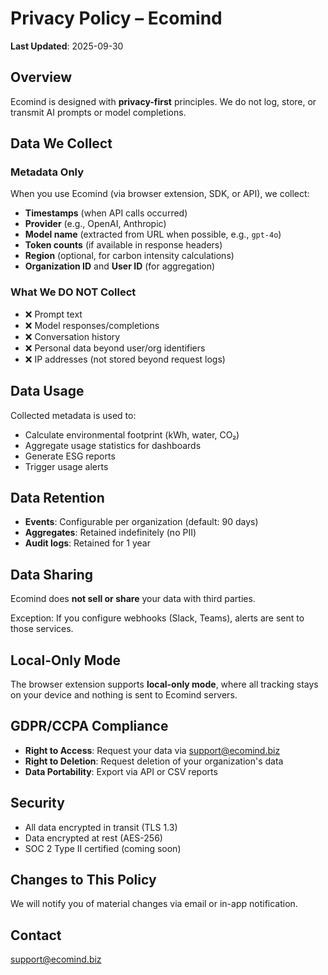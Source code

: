 # Privacy Policy – Ecomind

**Last Updated**: 2025-09-30

## Overview

Ecomind is designed with **privacy-first** principles. We do not log, store, or transmit AI prompts or model completions.

## Data We Collect

### Metadata Only

When you use Ecomind (via browser extension, SDK, or API), we collect:

- **Timestamps** (when API calls occurred)
- **Provider** (e.g., OpenAI, Anthropic)
- **Model name** (extracted from URL when possible, e.g., `gpt-4o`)
- **Token counts** (if available in response headers)
- **Region** (optional, for carbon intensity calculations)
- **Organization ID** and **User ID** (for aggregation)

### What We DO NOT Collect

- ❌ Prompt text
- ❌ Model responses/completions
- ❌ Conversation history
- ❌ Personal data beyond user/org identifiers
- ❌ IP addresses (not stored beyond request logs)

## Data Usage

Collected metadata is used to:

- Calculate environmental footprint (kWh, water, CO₂)
- Aggregate usage statistics for dashboards
- Generate ESG reports
- Trigger usage alerts

## Data Retention

- **Events**: Configurable per organization (default: 90 days)
- **Aggregates**: Retained indefinitely (no PII)
- **Audit logs**: Retained for 1 year

## Data Sharing

Ecomind does **not sell or share** your data with third parties.

Exception: If you configure webhooks (Slack, Teams), alerts are sent to those services.

## Local-Only Mode

The browser extension supports **local-only mode**, where all tracking stays on your device and nothing is sent to Ecomind servers.

## GDPR/CCPA Compliance

- **Right to Access**: Request your data via support@ecomind.biz
- **Right to Deletion**: Request deletion of your organization's data
- **Data Portability**: Export via API or CSV reports

## Security

- All data encrypted in transit (TLS 1.3)
- Data encrypted at rest (AES-256)
- SOC 2 Type II certified (coming soon)

## Changes to This Policy

We will notify you of material changes via email or in-app notification.

## Contact

support@ecomind.biz